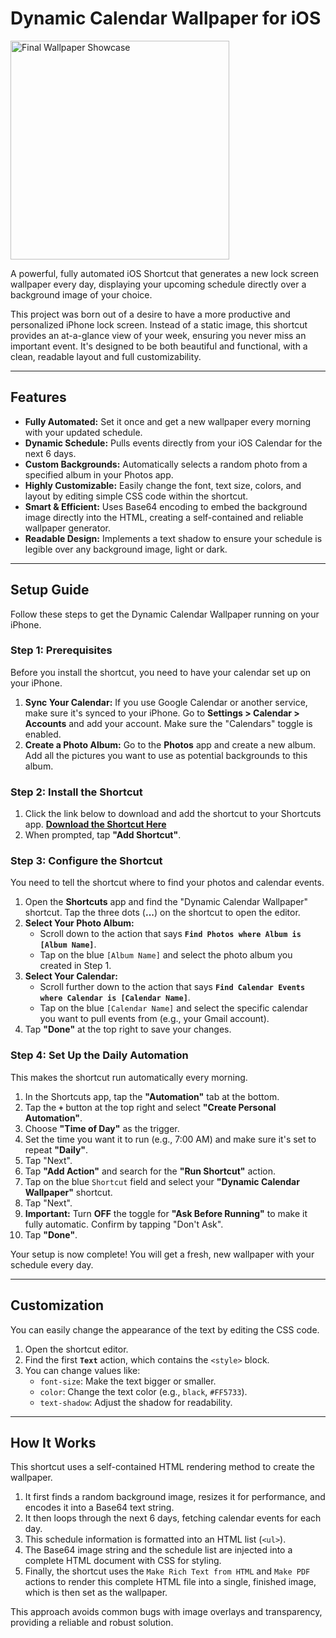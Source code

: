 # Dynamic Calendar Wallpaper for iOS

<img src="https://github.com/user-attachments/assets/de22be50-b329-4ac0-ad46-d59d3913f027" alt="Final Wallpaper Showcase" width="350"/>

A powerful, fully automated iOS Shortcut that generates a new lock screen wallpaper every day, displaying your upcoming schedule directly over a background image of your choice.

This project was born out of a desire to have a more productive and personalized iPhone lock screen. Instead of a static image, this shortcut provides an at-a-glance view of your week, ensuring you never miss an important event. It's designed to be both beautiful and functional, with a clean, readable layout and full customizability.

---

## Features

- **Fully Automated:** Set it once and get a new wallpaper every morning with your updated schedule.
- **Dynamic Schedule:** Pulls events directly from your iOS Calendar for the next 6 days.
- **Custom Backgrounds:** Automatically selects a random photo from a specified album in your Photos app.
- **Highly Customizable:** Easily change the font, text size, colors, and layout by editing simple CSS code within the shortcut.
- **Smart & Efficient:** Uses Base64 encoding to embed the background image directly into the HTML, creating a self-contained and reliable wallpaper generator.
- **Readable Design:** Implements a text shadow to ensure your schedule is legible over any background image, light or dark.

---

## Setup Guide

Follow these steps to get the Dynamic Calendar Wallpaper running on your iPhone.

### Step 1: Prerequisites

Before you install the shortcut, you need to have your calendar set up on your iPhone.

1.  **Sync Your Calendar:** If you use Google Calendar or another service, make sure it's synced to your iPhone. Go to **Settings > Calendar > Accounts** and add your account. Make sure the "Calendars" toggle is enabled.
2.  **Create a Photo Album:** Go to the **Photos** app and create a new album. Add all the pictures you want to use as potential backgrounds to this album.

### Step 2: Install the Shortcut

1.  Click the link below to download and add the shortcut to your Shortcuts app.
    [**Download the Shortcut Here**](https://www.icloud.com/shortcuts/39cb4da735d14c5ea922b2c6c695f5e0)
2.  When prompted, tap **"Add Shortcut"**.

### Step 3: Configure the Shortcut

You need to tell the shortcut where to find your photos and calendar events.

1.  Open the **Shortcuts** app and find the "Dynamic Calendar Wallpaper" shortcut. Tap the three dots (**...**) on the shortcut to open the editor.
2.  **Select Your Photo Album:**
    - Scroll down to the action that says **`Find Photos where Album is [Album Name]`**.
    - Tap on the blue `[Album Name]` and select the photo album you created in Step 1.
3.  **Select Your Calendar:**
    - Scroll further down to the action that says **`Find Calendar Events where Calendar is [Calendar Name]`**.
    - Tap on the blue `[Calendar Name]` and select the specific calendar you want to pull events from (e.g., your Gmail account).
4.  Tap **"Done"** at the top right to save your changes.

### Step 4: Set Up the Daily Automation

This makes the shortcut run automatically every morning.

1.  In the Shortcuts app, tap the **"Automation"** tab at the bottom.
2.  Tap the **`+`** button at the top right and select **"Create Personal Automation"**.
3.  Choose **"Time of Day"** as the trigger.
4.  Set the time you want it to run (e.g., 7:00 AM) and make sure it's set to repeat **"Daily"**.
5.  Tap "Next".
6.  Tap **"Add Action"** and search for the **"Run Shortcut"** action.
7.  Tap on the blue `Shortcut` field and select your **"Dynamic Calendar Wallpaper"** shortcut.
8.  Tap "Next".
9.  **Important:** Turn **OFF** the toggle for **"Ask Before Running"** to make it fully automatic. Confirm by tapping "Don't Ask".
10. Tap **"Done"**.

Your setup is now complete! You will get a fresh, new wallpaper with your schedule every day.

---

## Customization

You can easily change the appearance of the text by editing the CSS code.

1.  Open the shortcut editor.
2.  Find the first **`Text`** action, which contains the `<style>` block.
3.  You can change values like:
    - `font-size`: Make the text bigger or smaller.
    - `color`: Change the text color (e.g., `black`, `#FF5733`).
    - `text-shadow`: Adjust the shadow for readability.

---

## How It Works

This shortcut uses a self-contained HTML rendering method to create the wallpaper.

1.  It first finds a random background image, resizes it for performance, and encodes it into a Base64 text string.
2.  It then loops through the next 6 days, fetching calendar events for each day.
3.  This schedule information is formatted into an HTML list (`<ul>`).
4.  The Base64 image string and the schedule list are injected into a complete HTML document with CSS for styling.
5.  Finally, the shortcut uses the `Make Rich Text from HTML` and `Make PDF` actions to render this complete HTML file into a single, finished image, which is then set as the wallpaper.

This approach avoids common bugs with image overlays and transparency, providing a reliable and robust solution.
